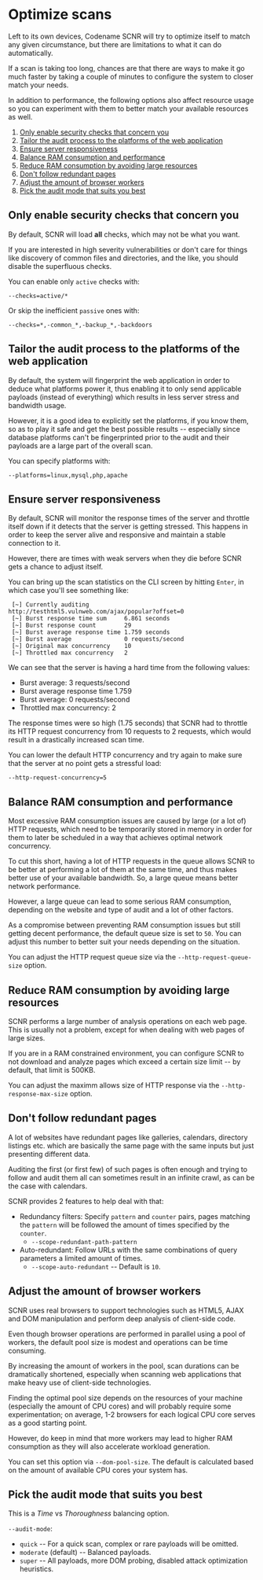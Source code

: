 # Optimize scans

Left to its own devices, Codename SCNR will try to optimize itself to match any given
circumstance, but there are limitations to what it can do automatically.

If a scan is taking too long, chances are that there are ways to make it go much 
faster by taking a couple of minutes to configure the system to closer match your needs.

In addition to performance, the following options also affect resource usage so
you can experiment with them to better match your available resources as well.

1. [Only enable security checks that concern you](#only-enable-security-checks-that-concern-you)
2. [Tailor the audit process to the platforms of the web application](#tailor-the-audit-process-to-the-platforms-of-the-web-application)
3. [Ensure server responsiveness](#ensure-server-responsiveness)
4. [Balance RAM consumption and performance](#balance-ram-consumption-and-performance)
5. [Reduce RAM consumption by avoiding large resources](#reduce-ram-consumption-by-avoiding-large-resources)
6. [Don't follow redundant pages](#dont-follow-redundant-pages)
7. [Adjust the amount of browser workers](#adjust-the-amount-of-browser-workers)
8. [Pick the audit mode that suits you best](#pick-the-audit-mode-that-suits-you-best)

## Only enable security checks that concern you

By default, SCNR will load **all** checks, which may not be what you want.

If you are interested in high severity vulnerabilities or don't care for things
like discovery of common files and directories, and the like, you should disable
the superfluous checks.


You can enable only `active` checks with:

    --checks=active/* 

Or skip the inefficient `passive` ones with:

    --checks=*,-common_*,-backup_*,-backdoors

## Tailor the audit process to the platforms of the web application

By default, the system will fingerprint the web application in order to deduce
what platforms power it, thus enabling it to only send applicable payloads
(instead of everything) which results in less server stress and bandwidth usage.

However, it is a good idea to explicitly set the platforms, if you know them,
so as to play it safe and get the best possible results -- especially since 
database platforms can't be fingerprinted prior to the audit and their payloads
are a large part of the overall scan.

You can specify platforms with:

    --platforms=linux,mysql,php,apache

## Ensure server responsiveness

By default, SCNR will monitor the response times of the server and throttle
itself down if it detects that the server is getting stressed. 
This happens in order to keep the server alive and responsive and maintain a
stable connection to it.

However, there are times with weak servers when they die before SCNR gets a
chance to adjust itself.

You can bring up the scan statistics on the CLI screen by hitting `Enter`, in
which case you'll see something like:

```
 [~] Currently auditing          http://testhtml5.vulnweb.com/ajax/popular?offset=0                                 
 [~] Burst response time sum     6.861 seconds                                                                      
 [~] Burst response count        29                                                                                 
 [~] Burst average response time 1.759 seconds                                                                      
 [~] Burst average               0 requests/second                                                              
 [~] Original max concurrency    10                                                                                 
 [~] Throttled max concurrency   2                                                                                                                                             
```

We can see that the server is having a hard time from the following values:

* Burst average: 3 requests/second
* Burst average response time  1.759
* Burst average: 0 requests/second
* Throttled max concurrency: 2

The response times were so high (1.75 seconds) that SCNR had to throttle its
HTTP request concurrency from 10 requests to 2 requests, which would result in a
drastically increased scan time.

You can lower the default HTTP concurrency and try again to make sure that the
server at no point gets a stressful load:

    --http-request-concurrency=5

## Balance RAM consumption and performance

Most excessive RAM consumption issues are caused by large (or a lot of) HTTP requests,
which need to be temporarily stored in memory in order for them to later be scheduled
in a way that achieves optimal network concurrency.

To cut this short, having a lot of HTTP requests in the queue allows SCNR to
be better at performing a lot of them at the same time, and thus makes better 
use of your available bandwidth. So, a large queue means better network performance.

However, a large queue can lead to some serious RAM consumption, depending on 
the website and type of audit and a lot of other factors.

As a compromise between preventing RAM consumption issues but still getting 
decent performance, the default queue size is set to `50`.
You can adjust this number to better suit your needs depending on the situation.

You can adjust the HTTP request queue size via the `--http-request-queue-size` option.

## Reduce RAM consumption by avoiding large resources

SCNR performs a large number of analysis operations on each web page.
This is usually not a problem, except for when dealing with web pages of large sizes.

If you are in a RAM constrained environment, you can configure SCNR to not 
download and analyze pages which exceed a certain size limit -- by default, that
limit is 500KB.

You can adjust the maximm allows size of HTTP response via the `--http-response-max-size` option.

## Don't follow redundant pages

A lot of websites have redundant pages like galleries, calendars, directory 
listings etc. which are basically the same page with the same inputs but just
presenting different data.

Auditing the first (or first few) of such pages is
often enough and trying to follow and audit them all can sometimes result in an
infinite crawl, as can be the case with calendars.

SCNR provides 2 features to help deal with that:

* Redundancy filters: Specify `pattern` and `counter` pairs, pages matching the
  `pattern` will be followed the amount of times specified by the `counter`.
  * `--scope-redundant-path-pattern`
* Auto-redundant: Follow URLs with the same combinations of query parameters a
  limited amount of times.
  * `--scope-auto-redundant` -- Default is `10`.

## Adjust the amount of browser workers

SCNR uses real browsers to support technologies such as HTML5, AJAX and DOM
manipulation and perform deep analysis of client-side code.

Even though browser operations are performed in parallel using a pool of workers,
the default pool size is modest and operations can be time consuming.

By increasing the amount of workers in the pool, scan durations can be dramatically shortened,
especially when scanning web applications that make heavy use of client-side technologies.

Finding the optimal pool size depends on the resources of your machine (especially 
the amount of CPU cores) and will probably require some experimentation; on average,
1-2 browsers for each logical CPU core serves as a good starting point.

However, do keep in mind that more workers may lead to higher RAM consumption as
they will also accelerate workload generation. 

You can set this option via `--dom-pool-size`.
The default is calculated based on the amount of available CPU cores your system has.

## Pick the audit mode that suits you best

This is a _Time_ vs _Thoroughness_ balancing option.

`--audit-mode`:

* `quick` -- For a quick scan, complex or rare payloads will be omitted.
* `moderate` (default) -- Balanced payloads.
* `super` -- All payloads, more DOM probing, disabled attack optimization heuristics.
